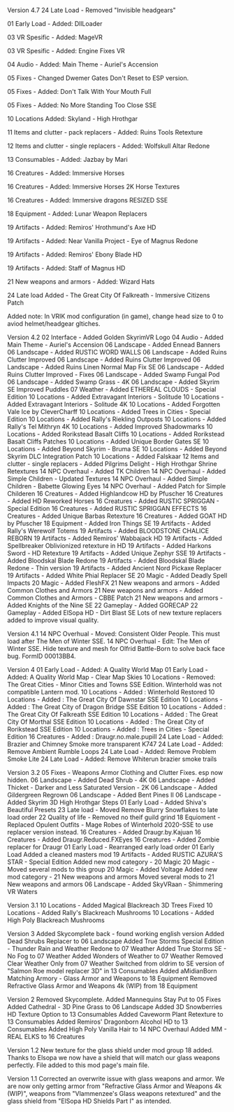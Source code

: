 Version 4.7
24 Late Load - Removed "Invisible headgears"

01 Early Load - Added: DllLoader

03 VR Spesific - Added: MageVR

03 VR Spesific - Added: Engine Fixes VR

04 Audio - Added: Main Theme - Auriel's Accension

05 Fixes - Changed Dwemer Gates Don't Reset to ESP version.

05 Fixes - Added: Don't Talk With Your Mouth Full

05 Fixes - Added: No More Standing Too Close SSE

10 Locations Added: Skyland - High Hrothgar

11 Items and clutter - pack replacers - Added: Ruins Tools Retexture

12 Items and clutter - single replacers - Added: Wolfskull Altar Redone

13 Consumables - Added: Jazbay by Mari

16 Creatures - Added: Immersive Horses

16 Creatures - Added: Immersive Horses 2K Horse Textures

16 Creatures - Added: Immersive dragons RESIZED SSE

18 Equipment - Added: Lunar Weapon Replacers

19 Artifacts - Added: Remiros' Hrothmund's Axe HD

19 Artifacts - Added: Near Vanilla Project - Eye of Magnus Redone

19 Artifacts - Added: Remiros' Ebony Blade HD

19 Artifacts - Added: Staff of Magnus HD

21 New weapons and armors - Added: Wizard Hats

24 Late load Added - The Great City Of Falkreath - Immersive Citizens Patch

Added note: In VRIK mod configuration (in game), change head size to 0 to aviod helmet/headgear gltiches.


Version 4.2
02 Interface - Added Golden SkyrimVR Logo
04 Audio - Added Main Theme - Auriel's Accension
06 Landscape - Added Ennead Banners
06 Landscape - Added RUSTIC WORD WALLS
06 Landscape - Added Ruins Clutter Improved
06 Landscape - Added Ruins Clutter Improved
06 Landscape - Added Ruins Linen Normal Map Fix SE
06 Landscape - Added Ruins Clutter Improved - Fixes
06 Landscape - Added Swamp Fungal Pod
06 Landscape - Added Swamp Grass - 4K
06 Landscape - Added Skyrim SE Improved Puddles
07 Weather - Added ETHEREAL CLOUDS - Special Edition
10 Locations - Added Extravagant Interiors - Solitude
10 Locations - Added Extravagant Interiors - Solitude 4K
10 Locations - Added Forgotten Vale Ice by CleverCharff
10 Locations - Added Trees in Cities - Special Edition
10 Locations - Added Rally's Riekling Outposts
10 Locations - Added Rally's Tel Mithryn 4K
10 Locations - Added Improved Shadowmarks
10 Locations - Added Rorikstead Basalt Cliffs
10 Locations - Added Rorikstead Basalt Cliffs Patches
10 Locations - Added Unique Border Gates SE
10 Locations - Added Beyond Skyrim - Bruma SE
10 Locations - Added Beyond Skyrim DLC Integration Patch
10 Locations - Added Falskaar
12 Items and clutter - single replacers - Added Pilgrims Delight - High Hrothgar Shrine Retextures
14 NPC Overhaul - Added TK Children
14 NPC Overhaul - Added Simple Children - Updated Textures
14 NPC Overhaul - Added Simple Children - Babette Glowing Eyes
14 NPC Overhaul - Added Patch for Simple Childeren
16 Creatures - Added Highlandcow HD by Pfuscher
16 Creatures - Added HD Reworked Horses
16 Creatures - Added RUSTIC SPRIGGAN - Special Edition
16 Creatures - Added RUSTIC SPRIGGAN EFFECTS
16 Creatures - Added Unique Barbas Retexture
16 Creatures - Added GOAT HD by Pfuscher
18 Equipment - Added Iron Things SE
19 Artifacts - Added Rally's Werewolf Totems
19 Artifacts - Added BLOODSTONE CHALICE REBORN
19 Artifacts - Added Remiros' Wabbajack HD
19 Artifacts - Added Spellbreaker Oblivionized retexture in HD
19 Artifacts - Added Harkons Sword - HD Retexture
19 Artifacts - Added Unique Zephyr SSE
19 Artifacts - Added Bloodskal Blade Redone
19 Artifacts - Added Bloodskal Blade Redone - Thin version
19 Artifacts - Added Ancient Nord Pickaxe Replacer
19 Artifacts - Added White Phial Replacer SE
20 Magic - Added Deadly Spell Impacts
20 Magic - Added FleshFX
21 New weapons and armors - Added Common Clothes and Armors
21 New weapons and armors - Added Common Clothes and Armors - CBBE Patch
21 New weapons and armors - Added Knights of the Nine SE
22 Gameplay - Added GORECAP
22 Gameplay - Added ElSopa HD - Dirt Blast SE
Lots of new texture replacers added to improve visual quality.

Version 4.1
14 NPC Overhual - Moved: Consistent Older People. This must load after The Men of Winter SSE.
14 NPC Overhual - Edit: The Men of Winter SSE. Hide texture and mesh for Olfrid Battle-Born to solve back face bug. FormID 00013BB4.

Version 4
01 Early Load - Added: A Quality World Map
01 Early Load - Added: A Quality World Map - Clear Map Skies
10 Locations - Removed: The Great Cities - Minor Cities and Towns SSE Edition. Winterhold was not compatible Lantern mod.
10 Locations - Added : Winterhold Restored
10 Locations - Added : The Great City Of Dawnstar SSE Edition
10 Locations - Added : The Great City of Dragon Bridge SSE Edition
10 Locations - Added : The Great City Of Falkreath SSE Edition
10 Locations - Added : The Great City Of Morthal SSE Edition
10 Locations - Added : The Great City of Rorikstead SSE Edition
10 Locations - Added : Trees in Cities - Special Edition
16 Creatures - Added : Draugr.no.male.pupill
24 Late Load - Added: Brazier and Chimney Smoke more transparent K747
24 Late Load - Added: Remove Ambient Rumble Loops
24 Late Load - Added: Remove Problem Smoke Lite
24 Late Load - Added: Remove Whiterun brazier smoke trails

Version 3.2
05 Fixes - Weapons Armor Clothing and Clutter Fixes. esp now hidden.
06 Landscape - Added Dead Shrub - 4K
06 Landscape - Added Thicket - Darker and Less Saturated Version - 2K
06 Landscape - Added Gildergreen Regrown
06 Landscape - Added Bent Pines II
06 Landscape - Added Skyrim 3D High Hrothgar Steps
01 Early Load - Added Shiva's Beautiful Presets
23 Late load - Moved Remove Blurry Snowflakes to late load order
22 Quality of life - Removed no theif guild grind
18 Equioment - Replaced Opulent Outfits - Mage Robes of Winterhold 2020-SSE to use replacer version instead.
16 Creatures - Added Draugr.by.Kajuan
16 Creatures - Added Draugr.Reduced.FXEyes
16 Creatures - Added Zombie replacer for Draugr
01 Early Load - Rearranged early load order
01 Early Load Added a cleaned masters mod
19 Artifacts - Added RUSTIC AZURA'S STAR - Special Edition
Added new mod category - 20 Magic
20 Magic - Moved several mods to this group
20 Magic - Added Voltage
Added new mod category - 21 New weapons and armors
Moved several mods to 21 New weapons and armors
06 Landscape - Added SkyVRaan - Shimmering VR Waters

Version 3.1
10 Locations - Added Magical Blackreach 3D Trees Fixed
10 Locations - Added Rally's Blackreach Mushrooms
10 Locations - Added High Poly Blackreach Mushrooms

Version 3
Added Skycomplete back - found working english version
Added Dead Shrubs Replacer to 06 Landscape
Added True Storms Special Edition - Thunder Rain and Weather Redone to 07 Weather
Added True Storms SE - No Fog to 07 Weather
Added Wonders of Weather to 07 Weather
Removed Clear Weather Only﻿ from 07 Weather
Switched from oldrim to SE version of "Salmon Roe model replacer 3D" in 13 Consumables
Added aMidianBorn Matching Armory - Glass Armor and Weapons to 18 Equipment
Removed Refractive Glass Armor and Weapons 4k (WIP) from 18 Equipment

Version 2
Removed Skycomplete.
Added Mannequins Stay Put to 05 Fixes
Added Cathedral - 3D Pine Grass to 06 Landscape
Added 3D Snowberries HD Texture Option to 13 Consumables
Added Caveworm Plant Retexture to 13 Consumables
Added Remiros' Dragonborn Alcohol HD to 13 Consumables
Added High Poly Vanilla Hair to 14 NPC Overhaul
Added MM - REAL ELKS to 16 Creatures

Version 1.2
New texture for the glass shield under mod group 18 added. Thanks to Elsopa we now have a shield that will match our glass weapons perfectly. File added to this mod page's main file.

Version 1.1
Corrected an overwrite issue with glass weapons and armor. We are now only getting armor from "Refractive Glass Armor and Weapons 4k (WIP)", weapons from "Vlammenzee's Glass weapons retextured" and the glass shield from "ElSopa HD Shields Part I" as intended.
